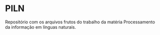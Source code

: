 # PILN
Repositório com os arquivos frutos do trabalho da matéria Processamento da informação em línguas naturais.
